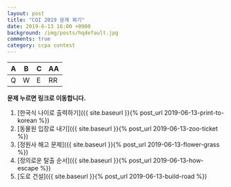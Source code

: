 ```yaml
---
layout: post
title: "COI 2019 문제 복기"
date: 2019-6-13 16:00 +0900
background: /img/posts/hqdefault.jpg
comments: true
category: ccpa contest
---
```


|A|B|C|AA|
| --- | --- | --- | --- |
|Q|W   |    E | RR     |


**문제 누르면 링크로 이동합니다.**

1. [한국식 나이로 출력하기]({{ site.baseurl }}{% post_url 2019-06-13-print-to-korean %})
2. [동물원 입장료 내기]({{ site.baseurl }}{% post_url 2019-06-13-zoo-ticket %})
3. [정원사 해고 문제]({{ site.baseurl }}{% post_url 2019-06-13-flower-grass %})
4. [정의로운 탈출 순서]({{ site.baseurl }}{% post_url 2019-06-13-how-escape %})
5. [도로 건설]({{ site.baseurl }}{% post_url 2019-06-13-build-road %})
